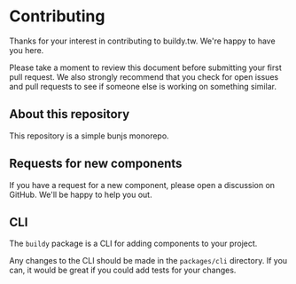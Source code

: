 # Contributing

Thanks for your interest in contributing to buildy.tw. We're happy to have you here.

Please take a moment to review this document before submitting your first pull request. We also strongly recommend that you check for open issues and pull requests to see if someone else is working on something similar.

## About this repository

This repository is a simple bunjs monorepo.

## Requests for new components

If you have a request for a new component, please open a discussion on GitHub. We'll be happy to help you out.

## CLI

The `buildy` package is a CLI for adding components to your project.

Any changes to the CLI should be made in the `packages/cli` directory. If you can, it would be great if you could add tests for your changes.